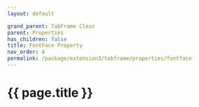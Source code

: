 ```yaml
---
layout: default

grand_parent: TabFrame Class
parent: Properties
has_children: false
title: FontFace Property
nav_order: 4
permalink: /package/extension3/tabframe/properties/fontface
---
```

# {{ page.title }}
